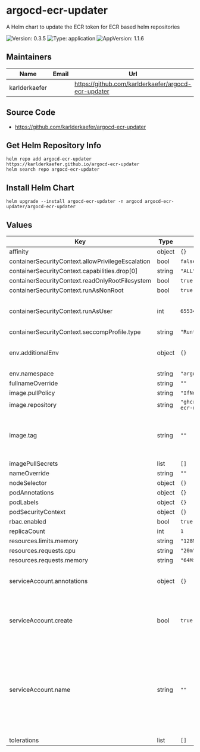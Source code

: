 # argocd-ecr-updater

A Helm chart to update the ECR token for ECR based helm repositories

![Version: 0.3.5](https://img.shields.io/badge/Version-0.3.5-informational?style=flat-square) ![Type: application](https://img.shields.io/badge/Type-application-informational?style=flat-square) ![AppVersion: 1.1.6](https://img.shields.io/badge/AppVersion-1.1.6-informational?style=flat-square)

## Maintainers

| Name | Email | Url |
| ---- | ------ | --- |
| karlderkaefer |  | <https://github.com/karlderkaefer/argocd-ecr-updater> |

## Source Code

* <https://github.com/karlderkaefer/argocd-ecr-updater>

## Get Helm Repository Info

```
helm repo add argocd-ecr-updater https://karlderkaefer.github.io/argocd-ecr-updater
helm search repo argocd-ecr-updater
```

## Install Helm Chart

```
helm upgrade --install argocd-ecr-updater -n argocd argocd-ecr-updater/argocd-ecr-updater
```

## Values

| Key | Type | Default | Description |
|-----|------|---------|-------------|
| affinity | object | `{}` |  |
| containerSecurityContext.allowPrivilegeEscalation | bool | `false` |  |
| containerSecurityContext.capabilities.drop[0] | string | `"ALL"` |  |
| containerSecurityContext.readOnlyRootFilesystem | bool | `true` |  |
| containerSecurityContext.runAsNonRoot | bool | `true` |  |
| containerSecurityContext.runAsUser | int | `65534` | run as default user in distroless image |
| containerSecurityContext.seccompProfile.type | string | `"RuntimeDefault"` |  |
| env.additionalEnv | object | `{}` | added environment variables to container |
| env.namespace | string | `"argocd"` |  |
| fullnameOverride | string | `""` |  |
| image.pullPolicy | string | `"IfNotPresent"` |  |
| image.repository | string | `"ghcr.io/karlderkaefer/argocd-ecr-updater"` |  |
| image.tag | string | `""` | Overrides the image tag whose default is the chart appVersion. |
| imagePullSecrets | list | `[]` |  |
| nameOverride | string | `""` |  |
| nodeSelector | object | `{}` |  |
| podAnnotations | object | `{}` |  |
| podLabels | object | `{}` |  |
| podSecurityContext | object | `{}` |  |
| rbac.enabled | bool | `true` |  |
| replicaCount | int | `1` |  |
| resources.limits.memory | string | `"128Mi"` |  |
| resources.requests.cpu | string | `"20m"` |  |
| resources.requests.memory | string | `"64Mi"` |  |
| serviceAccount.annotations | object | `{}` | Annotations to add to the service account |
| serviceAccount.create | bool | `true` | Specifies whether a service account should be created |
| serviceAccount.name | string | `""` | The name of the service account to use. If not set and create is true, a name is generated using the fullname template |
| tolerations | list | `[]` |  |

